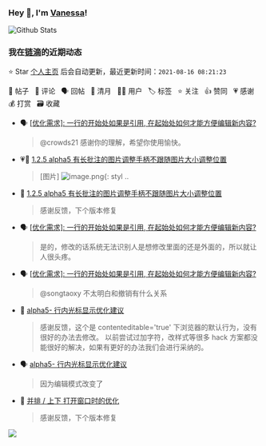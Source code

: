### Hey 👋, I'm [Vanessa](http://vanessa.b3log.org/)!

![Github Stats](https://github-readme-stats.vercel.app/api?username=Vanessa219&show_icons=true)

<!--events start -->

### 我在[链滴](https://ld246.com)的近期动态

⭐️ Star [个人主页](https://github.com/Vanessa219/Vanessa219) 后会自动更新，最近更新时间：`2021-08-16 08:21:23`

📝 帖子 &nbsp; 💬 评论 &nbsp; 🗣 回帖 &nbsp; 🌙 清月 &nbsp; 👨‍💻 用户 &nbsp; 🏷️ 标签 &nbsp; ⭐️ 关注 &nbsp; 👍 赞同 &nbsp; 💗 感谢 &nbsp; 💰 打赏 &nbsp; 🗃 收藏

* 🗣 [[优化需求]: 一行的开始处如果是引用, 在起始处如何才能方便编辑新内容?](https://ld246.com/article/1628984949647/comment/1628994865834#comments)

  > @crowds21 感谢你的理解，希望你使用愉快。
* 💗📝 [1.2.5 alpha5 有长批注的图片调整手柄不跟随图片大小调整位置](https://ld246.com/article/1629013139960)

  > [图片] ![image.png](https://b3logfile.com/siyuan/1610205759005/assets/image-20210815154125-whdthe1.png '思源笔记云端功能截图，可以看到端到端加密、云端同步、云端备份、本地备份，多重保险，保护你的数据安全'){: styl ..
* 💬 [1.2.5 alpha5 有长批注的图片调整手柄不跟随图片大小调整位置](https://ld246.com/article/1629013139960/comment/1629017097484#comments)

  > 感谢反馈，下个版本修复
* 🗣 [[优化需求]: 一行的开始处如果是引用, 在起始处如何才能方便编辑新内容?](https://ld246.com/article/1628984949647/comment/1629013520940#comments)

  > 是的，修改的话系统无法识别人是想修改里面的还是外面的，所以就让人很头疼。
* 🗣 [[优化需求]: 一行的开始处如果是引用, 在起始处如何才能方便编辑新内容?](https://ld246.com/article/1628984949647/comment/1628994684523#comments)

  > @songtaoxy 不太明白和撤销有什么关系
* 💬 [alpha5- 行内光标显示优化建议](https://ld246.com/article/1628997532963/comment/1629000182372#comments)

  > 感谢反馈，这个是 contenteditable='true' 下浏览器的默认行为，没有很好的办法去修改。 以前尝试过加字符，改样式等很多 hack 方案都没能很好的解决，如果有更好的办法我们会进行采纳的。
* 🗣 [alpha5- 行内光标显示优化建议](https://ld246.com/article/1628997532963/comment/1628998778710#comments)

  > 因为编辑模式改变了
* 💬 [并排 / 上下 打开窗口时的优化](https://ld246.com/article/1628969618492/comment/1628995575446#comments)

  > 感谢反馈，下个版本修复


<!--events end -->

<a title="Hits" target="_blank" href="https://github.com/Vanessa219/Vanessa219"><img src="https://hits.b3log.org/Vanessa219/Vanessa219.svg"></a>

